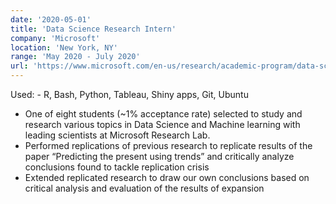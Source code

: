 ```yaml
---
date: '2020-05-01'
title: 'Data Science Research Intern'
company: 'Microsoft'
location: 'New York, NY'
range: 'May 2020 - July 2020'
url: 'https://www.microsoft.com/en-us/research/academic-program/data-science-summer-school/'
---
```


Used: - R, Bash, Python, Tableau, Shiny apps, Git, Ubuntu
- One of eight students (~1% acceptance rate) selected to study and research various
topics in Data Science and Machine learning with leading scientists at Microsoft
Research Lab.
- Performed replications of previous research to replicate results of the paper
“Predicting the present using trends” and critically analyze conclusions found to tackle
replication crisis
- Extended replicated research to draw our own conclusions based on critical analysis
and evaluation of the results of expansion
